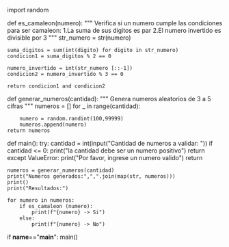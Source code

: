import random

def es_camaleon(numero):
    """
    Verifica si un numero cumple las condiciones para ser camaleon:
    1.La suma de sus digitos es par
    2.El numero invertido es divisible por 3
    """
    str_numero = str(numero)

    suma_digitos = sum(int(digito) for digito in str_numero) 
    condicion1 = suma_digitos % 2 == 0

    numero_invertido = int(str_numero [::-1])
    condicion2 = numero_invertido % 3 == 0

    return condicion1 and condicion2 
def generar_numeros(cantidad): 
    """
    Genera numeros aleatorios de 3 a 5 cifras
    """
    numeros = []
    for _ in range(cantidad): 

        numero = random.randint(100,99999)
        numeros.append(numero)
    return numeros
def main():
    try:
        cantidad = int(input("Cantidad de numeros a validar: "))
        if cantidad <= 0:
            print("la cantidad debe ser un numero positivo")
            return 
    except ValueError:
        print("Por favor, ingrese un numero valido")
        return

    numeros = generar_numeros(cantidad)
    print("Numeros generados:",",".join(map(str, numeros)))
    print()
    print("Resultados:")

    for numero in numeros: 
        if es_camaleon (numero):
            print(f"{numero} -> Si")
        else:
            print(f"{numero} -> No")
if __name__=="__main__":
    main()

